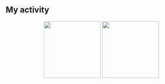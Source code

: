 ## My activity
<div align="center">
  <img height="150px"src="https://github-readme-streak-stats.herokuapp.com/?user=static-fuji&theme=react"  />
  <img height="150" src="http://github-profile-summary-cards.vercel.app/api/cards/most-commit-language?username=static-fuji&theme=react">
</div>
